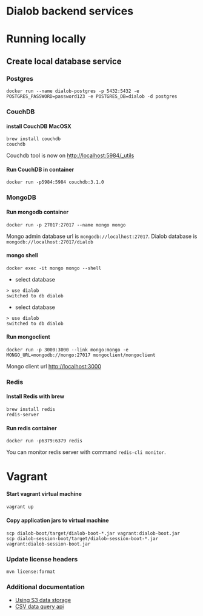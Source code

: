 Dialob backend services
=======================

# Running locally

## Create local database service

### Postgres
```
docker run --name dialob-postgres -p 5432:5432 -e POSTGRES_PASSWORD=password123 -e POSTGRES_DB=dialob -d postgres
```
 
### CouchDB

#### install CouchDB MacOSX
```
brew install couchdb
couchdb
```
Couchdb tool is now on [http://localhost:5984/_utils](http://localhost:5984/_utils)

#### Run CouchDB in container
```
docker run -p5984:5984 couchdb:3.1.0
```

### MongoDB

#### Run mongodb container
```
docker run -p 27017:27017 --name mongo mongo
```
Mongo admin database url is `mongodb://localhost:27017`. Dialob database is `mongodb://localhost:27017/dialob`

#### mongo shell

`docker exec -it mongo mongo --shell`

 - select database
```
> use dialob
switched to db dialob
```

 - select database
```
> use dialob
switched to db dialob
```

#### Run mongoclient
```
docker run -p 3000:3000 --link mongo:mongo -e MONGO_URL=mongodb://mongo:27017 mongoclient/mongoclient
```
Mongo client url [http://localhost:3000](http://localhost:3000)


### Redis

#### Install Redis with brew
```
brew install redis
redis-server
```

#### Run redis container

```
docker run -p6379:6379 redis
```
You can monitor redis server with command `redis-cli monitor`.

# Vagrant

#### Start vagrant virtual machine
```bash
vagrant up
```

#### Copy application jars to virtual machine
```
scp dialob-boot/target/dialob-boot-*.jar vagrant:dialob-boot.jar
scp dialob-session-boot/target/dialob-session-boot-*.jar vagrant:dialob-session-boot.jar
```

### Update license headers

```
mvn license:format
```

### Additional documentation

- [Using S3 data storage](docs/S3.md)
- [CSV data query api](docs/csv-api.md)



